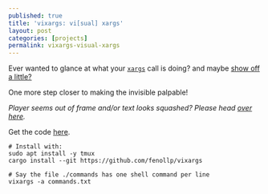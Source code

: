 ```yaml
---
published: true
title: 'vixargs: vi[sual] xargs'
layout: post
categories: [projects]
permalink: vixargs-visual-xargs
---
```


Ever wanted to glance at what your [`xargs`](https://en.wikipedia.org/wiki/Xargs) call is doing? and maybe [show off a little?](https://github.com/dustinkirkland/hollywood)

One more step closer to making the invisible palpable!

*Player seems out of frame and/or text looks squashed? Please head [over here](https://asciinema.org/a/461227).*

<script id="asciicast-461227" src="https://asciinema.org/a/461227.js" async data-autoplay="true" data-loop="true" data-idleTimeLimit="1" data-theme="monokai" data-size="small"></script>

Get the code [here](https://github.com/fenollp/vixargs).

```shell
# Install with:
sudo apt install -y tmux
cargo install --git https://github.com/fenollp/vixargs

# Say the file ./commands has one shell command per line
vixargs -a commands.txt
```

